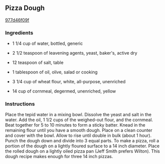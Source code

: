 ## Pizza Dough

[977d46f09f](http://www.food.com/recipe/pizza-dough-347376)

### Ingredients

 - 1 1/4 cup of water, bottled, generic

 - 2 1/2 teaspoon of leavening agents, yeast, baker's, active dry

 - 12 teaspoon of salt, table

 - 1 tablespoon of oil, olive, salad or cooking

 - 3 1/4 cup of wheat flour, white, all-purpose, unenriched

 - 14 cup of cornmeal, degermed, unenriched, yellow

### Instructions

Place the tepid water in a mixing bowl. Dissolve the yeast and salt in the water. Add the oil, 1 1/2 cups of the weighed-out flour, and the cornmeal. Beat together for 5 to 10 minutes to form a sticky batter. Knead in the remaining flour until you have a smooth dough. Place on a clean counter and cover with the bowl. Allow to rise until double in bulk (about 1 hour). Punch the dough down and divide into 3 equal parts. To make a pizza, roll a portion of the dough on a lightly floured surface to a 14 inch diameter. Place the rolled dough on a lightly oiled pizza pan (Jeff Smith prefers Wilton). This dough recipe makes enough for three 14 inch pizzas.